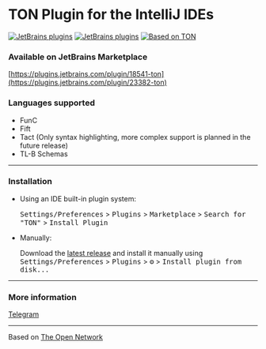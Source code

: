 # TON Plugin for the IntelliJ IDEs

[![JetBrains plugins][plugin-version-svg]][plugin-repo]
[![JetBrains plugins][plugin-downloads-svg]][plugin-repo]
[![Based on TON][ton-svg]][ton]

### Available on JetBrains Marketplace

[https://plugins.jetbrains.com/plugin/18541-ton](https://plugins.jetbrains.com/plugin/23382-ton)

### Languages supported

- FunC
- Fift
- Tact (Only syntax highlighting, more complex support is planned in the future release)
- TL-B Schemas

---

### Installation

- Using an IDE built-in plugin system:

  <kbd>Settings/Preferences</kbd> > <kbd>Plugins</kbd> > <kbd>Marketplace</kbd> > <kbd>Search for "TON"</kbd> >
  <kbd>Install Plugin</kbd>

- Manually:

  Download the [latest release](https://github.com/andreypfau/intellij-ton/releases/latest) and install it manually using
  <kbd>Settings/Preferences</kbd> > <kbd>Plugins</kbd> > <kbd>⚙️</kbd> > <kbd>Install plugin from disk...</kbd>

---

### More information

[Telegram](https://t.me/intellijton)

---

Based on [The Open Network](https://ton.org)

<!-- Badges -->
[plugin-repo]: https://plugins.jetbrains.com/plugin/23382-ton
[plugin-version-svg]: https://img.shields.io/jetbrains/plugin/v/23382-ton.svg
[plugin-downloads-svg]: https://img.shields.io/jetbrains/plugin/d/23382-ton.svg
[ton-svg]: https://img.shields.io/badge/Based%20on-TON-blue
[ton]: https://ton.org
